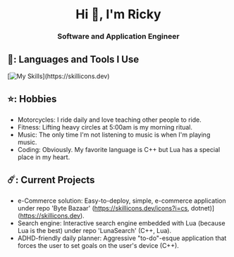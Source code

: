 <h1 align="center">Hi 👋, I'm Ricky</h1>
<h3 align="center">Software and Application Engineer</h3>

## 👻: Languages and Tools I Use
[![My Skills](https://skillicons.dev/icons?i=cpp,py,lua,dotnet,cs,flask,mongodb,azure,mysql,)](https://skillicons.dev)

## ⭐: Hobbies
- Motorcycles: I ride daily and love teaching other people to ride.
- Fitness: Lifting heavy circles at 5:00am is my morning ritual.
- Music: The only time I'm not listening to music is when I'm playing music.
- Coding: Obviously. My favorite language is C++ but Lua has a special place in my heart.
## ☄️: Current Projects
- e-Commerce solution: Easy-to-deploy, simple, e-commerce application under repo 'Byte Bazaar' (https://skillicons.dev/icons?i=cs, dotnet)](https://skillicons.dev).
- Search engine: Interactive search engine embedded with Lua (because Lua is the best) under repo 'LunaSearch' (C++, Lua).
- ADHD-friendly daily planner: Aggressive "to-do"-esque application that forces the user to set goals on the user's device (C++). 
